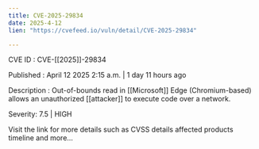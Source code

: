```yaml
---
title: CVE-2025-29834
date: 2025-4-12
lien: "https://cvefeed.io/vuln/detail/CVE-2025-29834"

---
```


CVE ID : CVE-[[2025]]-29834

Published :  April 12
2025
2:15 a.m. | 1 day
11 hours ago

Description : Out-of-bounds read in  [[Microsoft]] Edge (Chromium-based) allows an unauthorized  [[attacker]] to execute code over a network.

Severity: 7.5 | HIGH

Visit the link for more details
such as CVSS details
affected products
timeline
and more...
